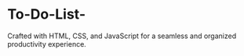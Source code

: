 # To-Do-List-
Crafted with HTML, CSS, and JavaScript for a seamless and organized productivity experience.
